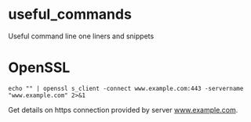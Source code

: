 # useful_commands
Useful command line one liners and snippets

# OpenSSL
`echo "" | openssl s_client -connect www.example.com:443 -servername "www.example.com" 2>&1`

Get details on https connection provided by server www.example.com.

